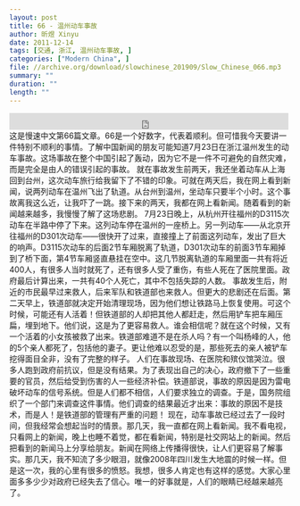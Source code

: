 ```yaml
---
layout: post
title: 66 - 温州动车事故
author: 昕煜 Xinyu
date: 2011-12-14
tags: [交通, 浙江, 温州动车事故, ]
categories: ["Modern China", ]
file: //archive.org/download/slowchinese_201909/Slow_Chinese_066.mp3
summary: ""
duration: ""
length: ""
---
```


<iframe src="https://archive.org/embed/slowchinese_201909/Slow_Chinese_066.mp3" width="500" height="30" frameborder="0" webkitallowfullscreen="true" mozallowfullscreen="true" allowfullscreen></iframe>
这是慢速中文第66篇文章。66是一个好数字，代表着顺利。但可惜我今天要讲一件特别不顺利的事情。了解中国新闻的朋友可能知道7月23日在浙江温州发生的动车事故。这场事故在整个中国引起了轰动，因为它不是一件不可避免的自然灾难，而是完全是由人的错误引起的事故。
就在事故发生前两天，我还坐着动车从上海回到台州，这次动车旅行给我留下了不错的印象。可就在两天后，我在网上看到新闻，说两列动车在温州飞出了轨道。从台州到温州，坐动车只要半个小时。这个事故离我这么近，让我吓了一跳。接下来的两天，我都在网上看新闻。随着看到的新闻越来越多，我慢慢了解了这场悲剧。
7月23日晚上，从杭州开往福州的D3115次动车在半路中停了下来。这列动车停在温州的一座桥上。另一列动车——从北京开往福州的D301次动车——很快开了过来，直接撞上了前面这列动车，发出了巨大的响声。D3115次动车的后面2节车厢脱离了轨道，D301次动车的前面3节车厢掉到了桥下面，第4节车厢竖直悬挂在空中。这几节脱离轨道的车厢里面一共有将近400人，有很多人当时就死了，还有很多人受了重伤，有些人死在了医院里面。政府最后计算出来，一共有40个人死亡，其中不包括失踪的人数。
事故发生后，附近的市民最早过来救人，后来军队和铁道部也来救人。但更大的悲剧还在后面。第二天早上，铁道部就决定开始清理现场，因为他们想让铁路马上恢复使用。可这个时候，可能还有人活着！但铁道部的人却把其他人都赶走，然后用铲车把车厢压扁，埋到地下。他们说，这是为了更容易救人。谁会相信呢？就在这个时候，又有一个活着的小女孩被救了出来。铁道部难道不是在杀人吗？有一个叫杨峰的人，他的5个亲人都死了，包括他的妻子。更让他难以忍受的是，那些死去的亲人被铲车挖得面目全非，没有了完整的样子。
人们在事故现场、在医院和殡仪馆哭泣。很多人跑到政府前抗议，但是没有结果。为了表现出自己的决心，政府撤下了一些重要的官员，然后给受到伤害的人一些经济补偿。铁道部说，事故的原因是因为雷电破坏动车的信号系统。但是人们都不相信，人们要求独立的调查。于是，国务院组织了一个部门来调查这件事情。他们调查的结果最近才出来：事故的原因不是技术，而是人！是铁道部的管理有严重的问题！
现在，动车事故已经过去了一段时间，但我经常会想起当时的情景。那几天，我一直都在网上看新闻。我不看电视，只看网上的新闻，晚上也睡不着觉，都在看新闻，特别是社交网站上的新闻。然后把看到的新闻马上分享给朋友。新闻在网络上传播得很快，让人们更容易了解事实。那几天，我不知流了多少眼泪，就像2008年四川发生大地震的时候一样。但是这一次，我的心里有很多的愤怒。我想，很多人肯定也有这样的感觉。大家心里面多多少少对政府已经失去了信心。唯一的好事就是，人们的眼睛已经越来越亮了。
 
